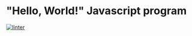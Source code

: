 # "Hello, World!" Javascript program

[![linter](https://github.com/peter-marshall5/Javascript-Hello-World/workflows/linter/badge.svg)](https://github.com/marketplace/actions/super-linter)
